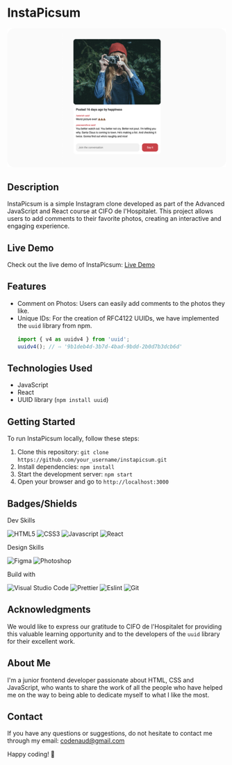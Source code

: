 # InstaPicsum

[![InstaPicsum Screenshot](/assets/git-screenshots.png)](https://codenaud.github.io/instapicsum/)

## Description

InstaPicsum is a simple Instagram clone developed as part of the Advanced JavaScript and React course at CIFO de l'Hospitalet. This project allows users to add comments to their favorite photos, creating an interactive and engaging experience.

## Live Demo

Check out the live demo of InstaPicsum: [Live Demo](https://codenaud.github.io/instapicsum/)

## Features

- Comment on Photos: Users can easily add comments to the photos they like.
- Unique IDs: For the creation of RFC4122 UUIDs, we have implemented the `uuid` library from npm.
  ```javascript
  import { v4 as uuidv4 } from 'uuid';
  uuidv4(); // ⇨ '9b1deb4d-3b7d-4bad-9bdd-2b0d7b3dcb6d'
  ```

## Technologies Used

- JavaScript
- React
- UUID library (`npm install uuid`)

## Getting Started

To run InstaPicsum locally, follow these steps:

1. Clone this repository: `git clone https://github.com/your_username/instapicsum.git`
2. Install dependencies: `npm install`
3. Start the development server: `npm start`
4. Open your browser and go to `http://localhost:3000`


## Badges/Shields

Dev Skills

![HTML5](https://img.shields.io/badge/HTML5-E34F26?style=for-the-badge&logo=html5&logoColor=white)
![CSS3](https://img.shields.io/badge/CSS3-1572B6?style=for-the-badge&logo=css3&logoColor=white)
![Javascript](https://img.shields.io/badge/JavaScript-323330?style=for-the-badge&logo=javascript&logoColor=F7DF1E)
![React](https://img.shields.io/badge/react-%2320232a.svg?style=for-the-badge&logo=react&logoColor=%2361DAFB)

Design Skills

![Figma](https://img.shields.io/badge/Figma-F24E1E?style=for-the-badge&logo=figma&logoColor=white)
![Photoshop](https://img.shields.io/badge/Adobe%20Photoshop-31A8FF?style=for-the-badge&logo=Adobe%20Photoshop&logoColor=black)

Build with

![Visual Studio Code](https://img.shields.io/badge/Visual_Studio_Code-0078D4?style=for-the-badge&logo=visual%20studio%20code&logoColor=white)
![Prettier](https://img.shields.io/badge/prettier-1A2C34?style=for-the-badge&logo=prettier&logoColor=F7BA3E)
![Eslint](https://img.shields.io/badge/eslint-3A33D1?style=for-the-badge&logo=eslint&logoColor=white)
![Git](https://img.shields.io/badge/GIT-E44C30?style=for-the-badge&logo=git&logoColor=white)

## Acknowledgments

We would like to express our gratitude to CIFO de l'Hospitalet for providing this valuable learning opportunity and to the developers of the `uuid` library for their excellent work.

## About Me

I'm a junior frontend developer passionate about HTML, CSS and JavaScript, who wants to share the work of all the people who have helped me on the way to being able to dedicate myself to what I like the most.

## Contact

If you have any questions or suggestions, do not hesitate to contact me through my email: [codenaud@gmail.com](mailto:codenaud@gmail.com)

Happy coding! 🚀
